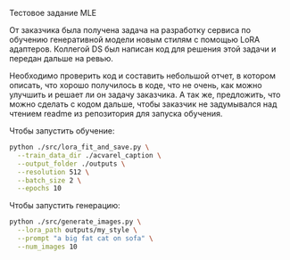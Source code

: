 Тестовое задание MLE

От заказчика была получена задача на разработку сервиса по обучению генеративной модели новым стилям с помощью LoRA адаптеров. Коллегой DS был написан код для решения этой задачи и передан дальше на ревью.

Необходимо проверить код и составить небольшой отчет, в котором описать, что хорошо получилось в коде, что не очень, как можно улучшить и решает ли он задачу заказчика. А так же, предложить, что можно сделать с кодом дальше, чтобы заказчик не задумывался над чтением readme из репозитория для запуска обучения.

Чтобы запустить обучение:
```bash
python ./src/lora_fit_and_save.py \
  --train_data_dir ./acvarel_caption \
  --output_folder ./outputs \
  --resolution 512 \
  --batch_size 2 \
  --epochs 10
```

Чтобы запустить генерацию:
```bash
python ./src/generate_images.py \
  --lora_path outputs/my_style \
  --prompt "a big fat cat on sofa" \
  --num_images 10
```


